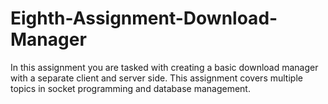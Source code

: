 # Eighth-Assignment-Download-Manager
In this assignment you are tasked with creating a basic download manager with a separate client and server side. This assignment covers multiple topics in socket programming and database management.
